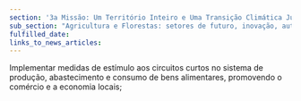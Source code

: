 ```yaml
---
section: '3a Missão: Um Território Inteiro e Uma Transição Climática Justa'
sub_section: "Agricultura e Florestas: setores de futuro, inovação, autonomia e investimento"
fulfilled_date:
links_to_news_articles:
---
```


Implementar medidas de estímulo aos circuitos curtos no sistema de produção, abastecimento e consumo de bens alimentares, promovendo o comércio e a economia locais;